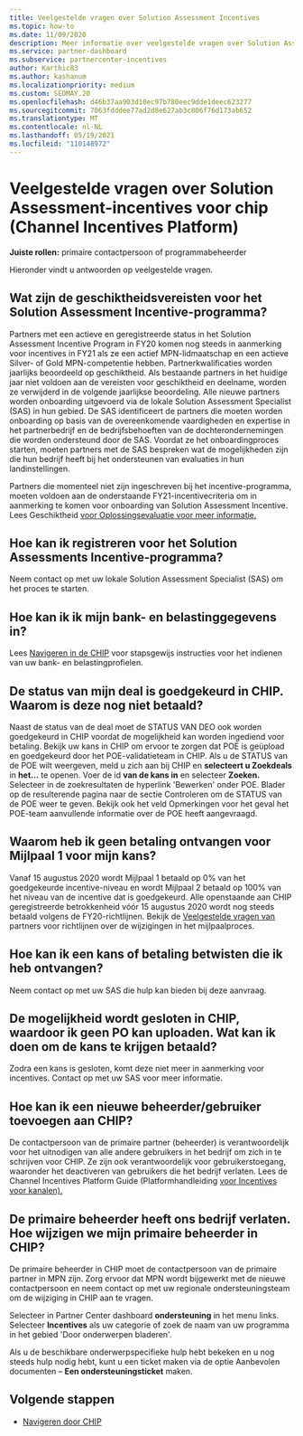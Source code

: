 ```yaml
---
title: Veelgestelde vragen over Solution Assessment Incentives
ms.topic: how-to
ms.date: 11/09/2020
description: Meer informatie over veelgestelde vragen over Solution Assessment in het Channel Incentives Platform (CHIP).
ms.service: partner-dashboard
ms.subservice: partnercenter-incentives
author: Karthic83
ms.author: kashanum
ms.localizationpriority: medium
ms.custom: SEOMAY.20
ms.openlocfilehash: d46b37aa903d10ec97b780eec9dde1deec623277
ms.sourcegitcommit: 7063fdddee77ad2d8e627ab3c806f76d173ab652
ms.translationtype: MT
ms.contentlocale: nl-NL
ms.lasthandoff: 05/19/2021
ms.locfileid: "110148972"
---
```

# <a name="solution-assessment-incentives-faq-for-the-channel-incentives-platform-chip"></a>Veelgestelde vragen over Solution Assessment-incentives voor chip (Channel Incentives Platform) 

**Juiste rollen:** primaire contactpersoon of programmabeheerder

Hieronder vindt u antwoorden op veelgestelde vragen.

## <a name="what-are-the-eligibility-requirements-for-the-solution-assessment-incentive-program"></a>Wat zijn de geschiktheidsvereisten voor het Solution Assessment Incentive-programma?

Partners met een actieve en geregistreerde status in het Solution Assessment Incentive Program in FY20 komen nog steeds in aanmerking voor incentives in FY21 als ze een actief MPN-lidmaatschap en een actieve Silver- of Gold MPN-competentie hebben. Partnerkwalificaties worden jaarlijks beoordeeld op geschiktheid.  Als bestaande partners in het huidige jaar niet voldoen aan de vereisten voor geschiktheid en deelname, worden ze verwijderd in de volgende jaarlijkse beoordeling.  Alle nieuwe partners worden onboarding uitgevoerd via de lokale Solution Assessment Specialist (SAS) in hun gebied.  De SAS identificeert de partners die moeten worden onboarding op basis van de overeenkomende vaardigheden en expertise in het partnerbedrijf en de bedrijfsbehoeften van de dochterondernemingen die worden ondersteund door de SAS.
Voordat ze het onboardingproces starten, moeten partners met de SAS bespreken wat de mogelijkheden zijn die hun bedrijf heeft bij het ondersteunen van evaluaties in hun landinstellingen. 

Partners die momenteel niet zijn ingeschreven bij het incentive-programma, moeten voldoen aan de onderstaande FY21-incentivecriteria om in aanmerking te komen voor onboarding van Solution Assessment Incentive. Lees Geschiktheid [voor Oplossingsevaluatie voor meer informatie.](chip-solutions-assessment-eligible.md)

## <a name="how-do-i-enroll-in-the-solution-assessments-incentive-program"></a>Hoe kan ik registreren voor het Solution Assessments Incentive-programma?

Neem contact op met uw lokale Solution Assessment Specialist (SAS) om het proces te starten.

## <a name="how-do-i-submit-my-bank-and-tax-details"></a>Hoe kan ik ik mijn bank- en belastinggegevens in?

Lees [Navigeren in de CHIP](chip-intro.md) voor stapsgewijs instructies voor het indienen van uw bank- en belastingprofielen.

## <a name="my-deal-status-has-been-approved-in-chip-why-hasnt-it-been-paid-yet"></a>De status van mijn deal is goedgekeurd in CHIP. Waarom is deze nog niet betaald?

Naast de status van de deal moet de STATUS VAN DEO ook worden goedgekeurd in CHIP voordat de mogelijkheid kan worden ingediend voor betaling. Bekijk uw kans in CHIP om ervoor te zorgen dat POE is geüpload en goedgekeurd door het POE-validatieteam in CHIP. Als u de STATUS van de POE wilt weergeven, meld u zich aan bij CHIP en **selecteert u Zoekdeals** in **het...** te openen. Voer de id **van de kans in** en selecteer **Zoeken.** Selecteer in de zoekresultaten de hyperlink 'Bewerken' onder POE. Blader op de resulterende pagina naar de sectie Controleren om de STATUS van de POE weer te geven. Bekijk ook het veld Opmerkingen voor het geval het POE-team aanvullende informatie over de POE heeft aangevraagd.

## <a name="why-did-i-not-receive-any-payment-for-milestone-1-for-my-opportunity"></a>Waarom heb ik geen betaling ontvangen voor Mijlpaal 1 voor mijn kans?

Vanaf 15 augustus 2020 wordt Mijlpaal 1 betaald op 0% van het goedgekeurde incentive-niveau en wordt Mijlpaal 2 betaald op 100% van het niveau van de incentive dat is goedgekeurd. Alle openstaande aan CHIP geregistreerde betrokkenheid vóór 15 augustus 2020 wordt nog steeds betaald volgens de FY20-richtlijnen. Bekijk de [Veelgestelde vragen van](https://assetsprod.microsoft.com/solution-assessment-incentive-program-faq.pdf) partners voor richtlijnen over de wijzigingen in het mijlpaalproces.

## <a name="how-to-i-dispute-an-opportunity-or-payment-i-received"></a>Hoe kan ik een kans of betaling betwisten die ik heb ontvangen?

Neem contact op met uw SAS die hulp kan bieden bij deze aanvraag.

## <a name="the-opportunity-is-closed-in-chip-which-is-preventing-me-from-uploading-poe-what-can-i-do-to-get-the-opportunity-paid"></a>De mogelijkheid wordt gesloten in CHIP, waardoor ik geen PO kan uploaden. Wat kan ik doen om de kans te krijgen betaald?

Zodra een kans is gesloten, komt deze niet meer in aanmerking voor incentives. Contact op met uw SAS voor meer informatie.

## <a name="how-do-i-add-a-new-adminuser-to-chip"></a>Hoe kan ik een nieuwe beheerder/gebruiker toevoegen aan CHIP?

De contactpersoon van de primaire partner (beheerder) is verantwoordelijk voor het uitnodigen van alle andere gebruikers in het bedrijf om zich in te schrijven voor CHIP. Ze zijn ook verantwoordelijk voor gebruikerstoegang, waaronder het deactiveren van gebruikers die het bedrijf verlaten. Lees de Channel Incentives Platform Guide (Platformhandleiding [voor Incentives voor kanalen).](chip-intro.md)

## <a name="the-primary-admin-has-left-our-company-how-do-we-change-my-primary-admin-in-chip"></a>De primaire beheerder heeft ons bedrijf verlaten. Hoe wijzigen we mijn primaire beheerder in CHIP?

De primaire beheerder in CHIP moet de contactpersoon van de primaire partner in MPN zijn. Zorg ervoor dat MPN wordt bijgewerkt met de nieuwe contactpersoon en neem contact op met uw regionale ondersteuningsteam om de wijziging in CHIP aan te vragen.

Selecteer in Partner Center dashboard **ondersteuning** in het menu links. Selecteer **Incentives** als uw categorie of zoek de naam van uw programma in het gebied 'Door onderwerpen bladeren'.

Als u de beschikbare onderwerpspecifieke hulp hebt bekeken en u nog steeds hulp nodig hebt, kunt u een ticket maken via de optie Aanbevolen documenten – **Een ondersteuningsticket** maken.

## <a name="next-steps"></a>Volgende stappen

- [Navigeren door CHIP](chip-intro.md)
